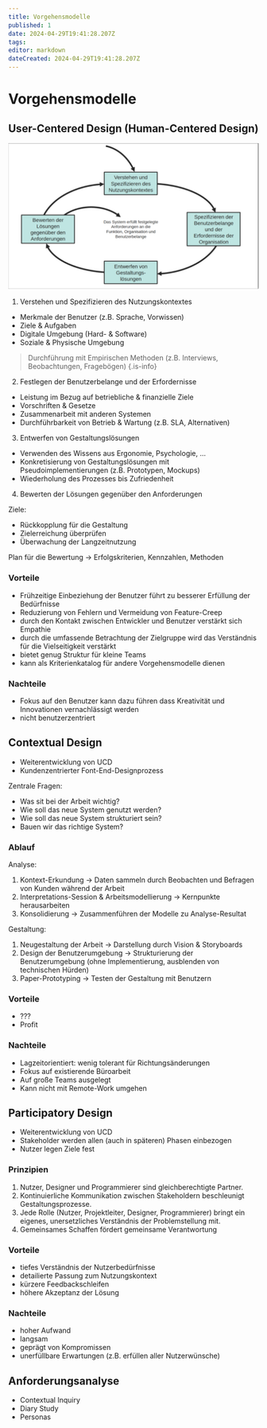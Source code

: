 ```yaml
---
title: Vorgehensmodelle
published: 1
date: 2024-04-29T19:41:28.207Z
tags: 
editor: markdown
dateCreated: 2024-04-29T19:41:28.207Z
---
```


# Vorgehensmodelle

## User-Centered Design (Human-Centered Design)

![UDD](ucd.png)

1. Verstehen und Spezifizieren des Nutzungskontextes

- Merkmale der Benutzer (z.B. Sprache, Vorwissen)
- Ziele & Aufgaben
- Digitale Umgebung (Hard- & Software)
- Soziale & Physische Umgebung

> Durchführung mit Empirischen Methoden (z.B. Interviews, Beobachtungen, Fragebögen)
{.is-info}

2. Festlegen der Benutzerbelange und der Erfordernisse

- Leistung im Bezug auf betriebliche & finanzielle Ziele
- Vorschriften & Gesetze
- Zusammenarbeit mit anderen Systemen
- Durchführbarkeit von Betrieb & Wartung (z.B. SLA, Alternativen)

3. Entwerfen von Gestaltungslösungen

- Verwenden des Wissens aus Ergonomie, Psychologie, ...
- Konkretisierung von Gestaltungslösungen mit Pseudoimplementierungen (z.B. Prototypen, Mockups)
- Wiederholung des Prozesses bis Zufriedenheit

4. Bewerten der Lösungen gegenüber den Anforderungen

Ziele:

- Rückkopplung für die Gestaltung
- Zielerreichung überprüfen
- Überwachung der Langzeitnutzung

Plan für die Bewertung -> Erfolgskriterien, Kennzahlen, Methoden

### Vorteile

- Frühzeitige Einbeziehung der Benutzer führt zu besserer Erfüllung der Bedürfnisse
- Reduzierung von Fehlern und Vermeidung von Feature-Creep
- durch den Kontakt zwischen Entwickler und Benutzer verstärkt sich Empathie
- durch die umfassende Betrachtung der Zielgruppe wird das Verständnis für die Vielseitigkeit verstärkt
- bietet genug Struktur für kleine Teams
- kann als Kriterienkatalog für andere Vorgehensmodelle dienen

### Nachteile

- Fokus auf den Benutzer kann dazu führen dass Kreativität und Innovationen vernachlässigt werden
- nicht benutzerzentriert

## Contextual Design

- Weiterentwicklung von UCD
- Kundenzentrierter Font-End-Designprozess

Zentrale Fragen:

- Was sit bei der Arbeit wichtig?
- Wie soll das neue System genutzt werden?
- Wie soll das neue System strukturiert sein?
- Bauen wir das richtige System?

### Ablauf

Analyse:

1. Kontext-Erkundung -> Daten sammeln durch Beobachten und Befragen von Kunden während der Arbeit
1. Interpretations-Session & Arbeitsmodellierung -> Kernpunkte herausarbeiten
1. Konsolidierung -> Zusammenführen der Modelle zu Analyse-Resultat

Gestaltung:

1. Neugestaltung der Arbeit -> Darstellung durch Vision & Storyboards
1. Design der Benutzerumgebung -> Strukturierung der Benutzerumgebung (ohne Implementierung, ausblenden von technischen Hürden)
1. Paper-Prototyping -> Testen der Gestaltung mit Benutzern

### Vorteile

- ???
- Profit

### Nachteile

- Lagzeitorientiert: wenig tolerant für Richtungsänderungen
- Fokus auf existierende Büroarbeit
- Auf große Teams ausgelegt
- Kann nicht mit Remote-Work umgehen

## Participatory Design

- Weiterentwicklung von UCD
- Stakeholder werden allen (auch in späteren) Phasen einbezogen
- Nutzer legen Ziele fest

### Prinzipien

1. Nutzer, Designer und Programmierer sind gleichberechtigte Partner.
1. Kontinuierliche Kommunikation zwischen Stakeholdern beschleunigt Gestaltungsprozesse.
1. Jede Rolle (Nutzer, Projektleiter, Designer, Programmierer) bringt ein eigenes, unersetzliches Verständnis der Problemstellung mit.
1. Gemeinsames Schaffen fördert gemeinsame Verantwortung

### Vorteile

- tiefes Verständnis der Nutzerbedürfnisse
- detailierte Passung zum Nutzungskontext
- kürzere Feedbackschleifen
- höhere Akzeptanz der Lösung

### Nachteile

- hoher Aufwand
- langsam
- geprägt von Kompromissen
- unerfüllbare Erwartungen (z.B. erfüllen aller Nutzerwünsche)

## Anforderungsanalyse

- Contextual Inquiry
- Diary Study
- Personas
